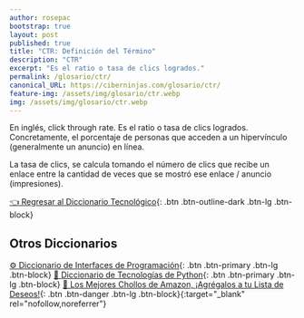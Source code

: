 ```yaml
---
author: rosepac
bootstrap: true
layout: post
published: true
title: "CTR: Definición del Término"
description: "CTR"
excerpt: "Es el ratio o tasa de clics logrados."
permalink: /glosario/ctr/
canonical_URL: https://ciberninjas.com/glosario/ctr/
feature-img: /assets/img/glosario/ctr.webp
img: /assets/img/glosario/ctr.webp
---
```


En inglés, click through rate. Es el ratio o tasa de clics logrados. Concretamente, el porcentaje de personas que acceden a un hipervínculo (generalmente un anuncio) en línea.

La tasa de clics, se calcula tomando el número de clics que recibe un enlace entre la cantidad de veces que se mostró ese enlace / anuncio (impresiones).

[👈 Regresar al Diccionario Tecnológico](/glosario/){: .btn .btn-outline-dark .btn-lg .btn-block}

## Otros Diccionarios

[⚙ Diccionario de Interfaces de Programación](/glosario/completo-interfaces-programacion/){: .btn .btn-primary .btn-lg .btn-block}
[🐍 Diccionario de Tecnologías de Python](/glosario/completo-tecnologias-python/){: .btn .btn-primary .btn-lg .btn-block}
[🛒 Los Mejores Chollos de Amazon, ¡Agrégalos a tu Lista de Deseos!](https://www.amazon.es/shop/cibercursos "Los Mejores Chollos de Amazon, Ofertas Flash, Black Monday y Amazon Prime Day"){: .btn .btn-danger .btn-lg .btn-block}{:target="_blank" rel="nofollow,noreferrer"}
